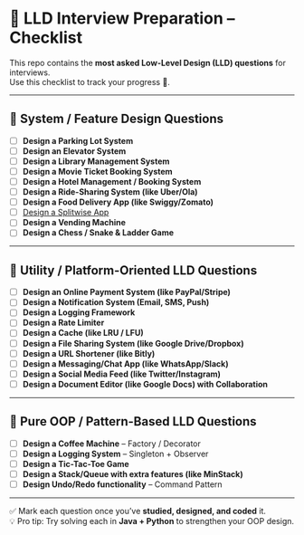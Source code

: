 # 📘 LLD Interview Preparation – Checklist

This repo contains the **most asked Low-Level Design (LLD) questions** for interviews.  
Use this checklist to track your progress 🚀.

---

## 🔹 System / Feature Design Questions

- [ ] **Design a Parking Lot System**
- [ ] **Design an Elevator System**
- [ ] **Design a Library Management System**
- [ ] **Design a Movie Ticket Booking System**
- [ ] **Design a Hotel Management / Booking System**
- [ ] **Design a Ride-Sharing System (like Uber/Ola)**
- [ ] **Design a Food Delivery App (like Swiggy/Zomato)**
- [ ] [Design a Splitwise App](https://www.programiz.com/online-compiler/8jCcG7cRCvhV9)
- [ ] **Design a Vending Machine**
- [ ] **Design a Chess / Snake & Ladder Game**

---

## 🔹 Utility / Platform-Oriented LLD Questions

- [ ] **Design an Online Payment System (like PayPal/Stripe)**
- [ ] **Design a Notification System (Email, SMS, Push)**
- [ ] **Design a Logging Framework**
- [ ] **Design a Rate Limiter**
- [ ] **Design a Cache (like LRU / LFU)**
- [ ] **Design a File Sharing System (like Google Drive/Dropbox)**
- [ ] **Design a URL Shortener (like Bitly)**
- [ ] **Design a Messaging/Chat App (like WhatsApp/Slack)**
- [ ] **Design a Social Media Feed (like Twitter/Instagram)**
- [ ] **Design a Document Editor (like Google Docs) with Collaboration**

---

## 🔹 Pure OOP / Pattern-Based LLD Questions

- [ ] **Design a Coffee Machine** – Factory / Decorator
- [ ] **Design a Logging System** – Singleton + Observer
- [ ] **Design a Tic-Tac-Toe Game**
- [ ] **Design a Stack/Queue with extra features (like MinStack)**
- [ ] **Design Undo/Redo functionality** – Command Pattern

---

✅ Mark each question once you’ve **studied, designed, and coded** it.  
💡 Pro tip: Try solving each in **Java + Python** to strengthen your OOP design.






























































































































































































